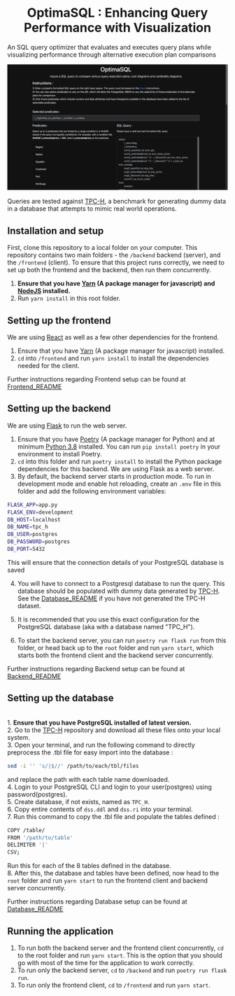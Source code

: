 <h1 align="center">OptimaSQL : Enhancing Query Performance with Visualization</h1>

An SQL query optimizer that evaluates and executes query plans while visualizing performance through alternative execution plan comparisons

![Project_Banner](frontend/public/DBMS_Project.png)

Queries are tested against [TPC-H](http://www.tpc.org/tpch/), a benchmark for generating dummy data in a database that attempts to mimic real world operations.

## Installation and setup

First, clone this repository to a local folder on your computer. This repository contains two main folders - the `/backend` backend (server), and the `/frontend` (client). To ensure that this project runs correctly, we need to set up both the frontend and the backend, then run them concurrently.

1. **Ensure that you have [Yarn](https://yarnpkg.com/getting-started) (A package manager for javascript) and [NodeJS](https://nodejs.org/en/) installed.**
2. Run `yarn install` in this root folder.

## Setting up the frontend

We are using [React](https://reactjs.org/) as well as a few other dependencies for the frontend.

1. Ensure that you have [Yarn](https://yarnpkg.com/getting-started) (A package manager for javascript) installed.
2. `cd` into `/frontend` and run `yarn install` to install the dependencies needed for the client.

Further instructions regarding Frontend setup can be found at [Frontend_README](https://github.com/daedalus15/OptimaSQL/tree/main/frontend)

## Setting up the backend

We are using [Flask](https://palletsprojects.com/p/flask/) to run the web server.

1. Ensure that you have [Poetry](https://python-poetry.org/docs/) (A package manager for Python) and at minimum [Python 3.8](https://www.python.org/downloads/) installed. You can run `pip install poetry` in your environment to install Poetry.
2. `cd` into this folder and run `poetry install` to install the Python package dependencies for this backend. We are using Flask as a web server.
3. By default, the backend server starts in production mode. To run in development mode and enable hot reloading, create an `.env` file in this folder and add the following environment variables:

```bash
FLASK_APP=app.py
FLASK_ENV=development
DB_HOST=localhost     
DB_NAME=tpc_h    
DB_USER=postgres   
DB_PASSWORD=postgres  
DB_PORT=5432      
```
This will ensure that the connection details of your PostgreSQL database is saved

4. You will have to connect to a Postgresql database to run the query. This database should be populated with dummy data generated by [TPC-H](http://www.tpc.org/tpch/). See the [Database_README](https://github.com/daedalus15/OptimaSQL/tree/main/database) if you have not generated the TPC-H dataset.

5. It is recommended that you use this exact configuration for the PostgreSQL database (aka with a database named "TPC_H").

6. To start the backend server, you can run `poetry run flask run` from this folder, or head back up to the `root` folder and run `yarn start`, which starts both the frontend client and the backend server concurrently.

Further instructions regarding Backend setup can be found at [Backend_README](https://github.com/daedalus15/OptimaSQL/tree/main/backend)

## Setting up the database

<br/>1. **Ensure that you have PostgreSQL installed of latest version.**
<br/>2. Go to the [TPC-H](https://github.com/aleaugustoplus/tpch-data) repository and download all these files onto your local system.
<br/>3. Open your terminal, and run the following command to directly preprocess the .tbl file for easy import into the database :
```bash
sed -i '' 's/|$//' /path/to/each/tbl/files
```
and replace the path with each table name downloaded.
<br/> 4. Login to your PostgreSQL CLI and login to your user(postgres) using password(postgres).
<br/> 5. Create database, if not exists, named as `TPC_H`.
<br/> 6. Copy entire contents of `dss.ddl` and `dss.ri` into your terminal.
<br/> 7. Run this command to copy the .tbl file and populate the tables defined :
```bash
COPY /table/
FROM '/path/to/table'
DELIMITER '|' 
CSV;
```
Run this for each of the 8 tables defined in the database.
<br/> 8. After this, the database and tables have been defined, now head to the `root` folder and run `yarn start` to run the frontend client and backend server concurrently.

Further instructions regarding Database setup can be found at [Database_README](https://github.com/daedalus15/OptimaSQL/tree/main/database)

## Running the application

1. To run both the backend server and the frontend client concurrently, `cd` to the root folder and run `yarn start`. This is the option that you should go with most of the time for the application to work correctly.
2. To run only the backend server, `cd` to `/backend` and run `poetry run flask run`.
3. To run only the frontend client, `cd` to `/frontend` and run `yarn start`.

